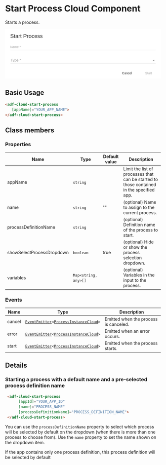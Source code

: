 # Start Process Cloud Component

Starts a process.

![adf-start-process ](../docassets/images/startProcess.png)

## Basic Usage

```html
<adf-cloud-start-process 
   [appName]="YOUR_APP_NAME">
</adf-cloud-start-process>
```

## Class members

### Properties

| Name | Type | Default value | Description |
| ---- | ---- | ------------- | ----------- |
| appName | `string` |  | Limit the list of processes that can be started to those contained in the specified app. |
| name | `string` | "" | (optional) Name to assign to the current process. |
| processDefinitionName | `string` |  | (optional) Definition name of the process to start. |
| showSelectProcessDropdown | `boolean` | true | (optional) Hide or show the process selection dropdown. |
| variables | `Map<string, any>[]` |  | (optional) Variables in the input to the process. |

### Events

| Name | Type | Description |
| ---- | ---- | ----------- |
| cancel | [`EventEmitter`](https://angular.io/api/core/EventEmitter)`<`[`ProcessInstanceCloud`](../../lib/process-services-cloud/src/lib/process-cloud/models/process-instance-cloud.model.ts)`>` | Emitted when the process is canceled. |
| error | [`EventEmitter`](https://angular.io/api/core/EventEmitter)`<`[`ProcessInstanceCloud`](../../lib/process-services-cloud/src/lib/process-cloud/models/process-instance-cloud.model.ts)`>` | Emitted when an error occurs. |
| start | [`EventEmitter`](https://angular.io/api/core/EventEmitter)`<`[`ProcessInstanceCloud`](../../lib/process-services-cloud/src/lib/process-cloud/models/process-instance-cloud.model.ts)`>` | Emitted when the process starts. |

## Details

### Starting a process with a default name and a pre-selected process definition name

```html
 <adf-cloud-start-process 
      [appId]="YOUR_APP_ID"
      [name]="PROCESS_NAME"
      [processDefinitionName]="PROCESS_DEFINITION_NAME">
 </adf-cloud-start-process>		 
```

You can use the `processDefinitionName` property to select which process will be selected by default on the dropdown (when there is more than one process to choose from). Use the `name` property to set the name shown on the dropdown item.

If the app contains only one process definition, this process definition will be selected by default
